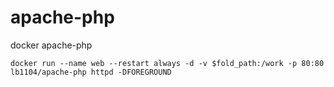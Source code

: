 # apache-php
docker apache-php

~~~
docker run --name web --restart always -d -v $fold_path:/work -p 80:80 lb1104/apache-php httpd -DFOREGROUND
~~~


